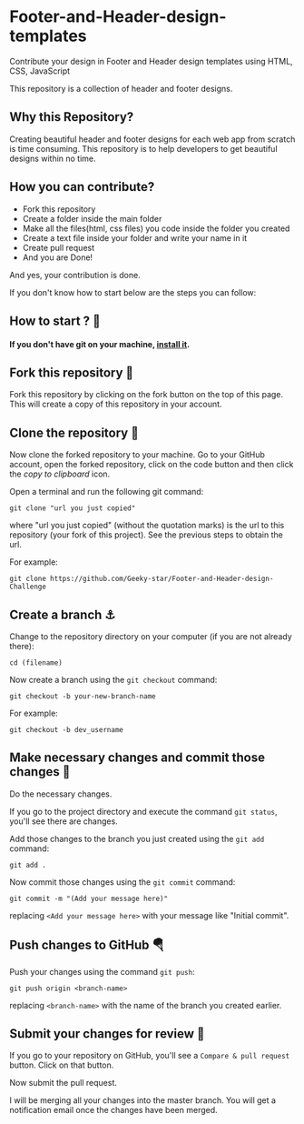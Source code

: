 # Footer-and-Header-design-templates
Contribute your design in Footer and Header design templates using HTML, CSS, JavaScript

This repository is a collection of header and footer designs.

## Why this Repository?

Creating beautiful header and footer designs for each web app from scratch is time consuming. 
This repository is to help developers to get beautiful designs within no time.

## How you can contribute?

- Fork this repository
- Create a folder inside the main folder
- Make all the files(html, css files) you code inside the folder you created
- Create a text file inside your folder and write your name in it
- Create pull request
- And you are Done! 

And yes, your contribution is done.

If you don't know how to start below are the steps you can follow:
## How to start ? 🎪


#### If you don't have git on your machine, [install it](https://help.github.com/articles/set-up-git/).

## Fork this repository 🚀

Fork this repository by clicking on the fork button on the top of this page.
This will create a copy of this repository in your account.

## Clone the repository 🏁

Now clone the forked repository to your machine. Go to your GitHub account, open the forked repository, click on the code button and then click the _copy to clipboard_ icon.

Open a terminal and run the following git command:

```
git clone "url you just copied"
```

where "url you just copied" (without the quotation marks) is the url to this repository (your fork of this project). See the previous steps to obtain the url.


For example:

```
git clone https://github.com/Geeky-star/Footer-and-Header-design-Challenge
```




## Create a branch ⚓

Change to the repository directory on your computer (if you are not already there):

```
cd (filename)
```

Now create a branch using the `git checkout` command:

```
git checkout -b your-new-branch-name
```

For example:

```
git checkout -b dev_username
```

## Make necessary changes and commit those changes 🚏

Do the necessary changes.

If you go to the project directory and execute the command `git status`, you'll see there are changes.

Add those changes to the branch you just created using the `git add` command:

```
git add .
```

Now commit those changes using the `git commit` command:

```
git commit -m "(Add your message here)"
```

replacing `<Add your message here>` with your message like "Initial commit".

## Push changes to GitHub 🪂

Push your changes using the command `git push`:

```
git push origin <branch-name>
```

replacing `<branch-name>` with the name of the branch you created earlier.

## Submit your changes for review 🚩

If you go to your repository on GitHub, you'll see a `Compare & pull request` button. Click on that button.

Now submit the pull request.

I will be merging all your changes into the master branch. You will get a notification email once the changes have been merged.


